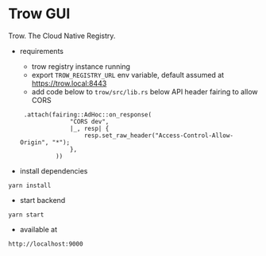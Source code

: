 # Trow GUI

Trow. The Cloud Native Registry.

-   requirements

    -   trow registry instance running
    -   export `TROW_REGISTRY_URL` env variable, default assumed at https://trow.local:8443
    -   add code below to `trow/src/lib.rs` below API header fairing to allow CORS

    ```
     .attach(fairing::AdHoc::on_response(
                  "CORS dev",
                  |_, resp| {
                      resp.set_raw_header("Access-Control-Allow-Origin", "*");
                  },
              ))
    ```

-   install dependencies

```
yarn install
```

-   start backend

```
yarn start
```

-   available at

```
http://localhost:9000
```
